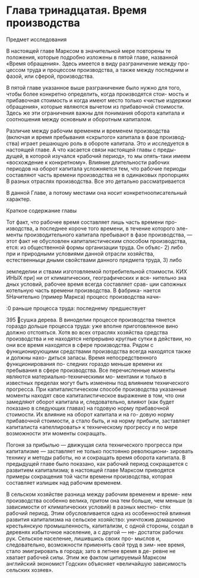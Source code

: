 # Глава тринадцатая. Время производства

Предмет исследования

В настоящей главе Марксом в значительной мере повторены те
положения, которые подробно изложены в пятой главе, названной
«Время обращения». Здесь имеется в виду разграничение между про-
цессом труда и процессом производства, а также между последним и
фазой, или сферой, производства.

В пятой главе указанное выше разграничение было нужно для
того, чтобы более конкретно определить, когда производятся стои-
мость и прибавочная стоимость и когда имеют место только «чистые
издержки обращения», которые являются вычетом из прибавочной
стоимости. Здесь же эти ограничения важны для понимания оборота
капитала и соотношения между основным и оборотным капиталом.

Различие между рабочим временем и временем производства
(включая и время пребывания «скрытого» капитала в фазе производ-
ства) играет решающую роль в обороте капитала. Это и исследуется
в настоящей главе. А что касается связи настоящей главы с преды-
дущей, в которой изучался «рабочий период», то мы опять-таки
имеем «восхождение к конкретному». Влияние длительности рабочих
периодов на оборот капитала усложняется тем, что рабочие периоды
составляют часть времени производства не в одинаковых пропорциях
В разных отраслях производства. Все это детально рассматривается

В данной Главе, а потому местами она носит конкретноописательный
характер.

Краткое содержание главы

Тот факт, что рабочее время составляет лишь часть времени про-
изводства, а последнее короче того времени, в течение которого эле-
менты производительного капитала пребывают в фазе производства, —
этот факт не обусловлен капиталистическим способом производства,
ется: из общественной формы организации труда. Он объяс- 2) либо при и природными условиями данной отрасли хозяйства,
естественныци дными свойствами данного предмета труда, 3) либо

земледелии и ствами изготовляемой потребительной стоимости.
КИХ ИНЫХ при] ни от климатических, географических и вся-
нительно зна дных условий, рабочее время всегда составляет срав-
ции сапожных котельную часть времени производства. В фабрика-
нается 5Начительно (пример Маркса) процесс производства начн-

:0 раньше процесса труда: последнему предшествует

395
сушка дерева. В виноделии процессе производства тянется гораздо
дольше процесса труда: уже вполне приготовленное вино должно
отстояться. Хотя во всех отраслях хозяйства средства производства
и не находятся непрерывно круглые сутки в действии, но они все
время находятся в сфере производства. Рядом с функционирующими
средствами производства всегда находятся также и должны нахо-
диться запасы. Время непосредственного функционирования по-
следних гораздо меньше времени их пребывания в сфере производства.
Все перечисленные моменты являются материально-техническими мо-
ментами и только в известных пределах могут быть изменены под
влиянием технического прогресса. При капиталистическом способе
производства указанные моменты находят свое капиталистическое
выражение в том, что они замедляют оборот капитала и, следовательно,
влияют (как будет показано в следующих главах) на годовую норму
прибавочной стоимости. Их влияние на оборот капитала и на го-
довую норму прибавочной стоимости, а стало быть, и на норму
прибыли, заставляет капиталиста «апеллировать» к техническому
прогрессу и по мере возможности эти моменты сокращать.

Погоня за прибылью — движущая сила технического прогресса
при капитализме — заставляет не только постоянно революциони-
зировать технику и методы работы, но и сокращать время оборота
капитала. В предыдущей главе было показано, как рабочий период
сокращается с развитием капитализма; в настоящей главе Марксом
приводятся примеры сокращения той части времени производства,
которая составляет излишек над рабочим временем.

В сельском хозяйстве разница между рабочим временем и време-
нем производства особенно велика, притом она тем больше, чем
меньше (в зависимости от климатических условий) в разных местно-
стях рабочий период. Этим обусловливается одна из особенностей
влияния развития капитализма на сельское хозяйство: уничтожив
домашнюю крестьянскую промышленность, капитализм, с одной
стороны, создал в деревнях избыточное население, а с другой — не-
достаток рабочих рук. Сельское население, лишившись своих про-
мыслов и, следовательно, возможности применять свой труд в зим-
нее время, стало эмигрировать в города; зато в летнее время в де-
ревне не хватает рабочей силы. Этим же фактом цитируемый Марксом
английский экономист Годскин объясняет «величайшую зависимость
сельских хозяев».
